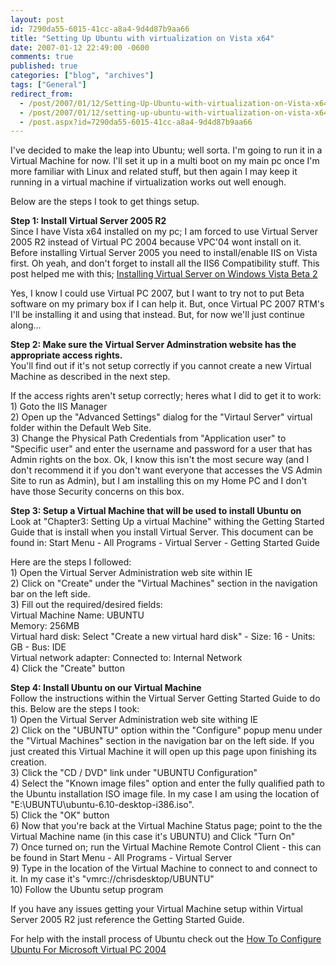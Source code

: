 ```yaml
---
layout: post
id: 7290da55-6015-41cc-a8a4-9d4d87b9aa66
title: "Setting Up Ubuntu with virtualization on Vista x64"
date: 2007-01-12 22:49:00 -0600
comments: true
published: true
categories: ["blog", "archives"]
tags: ["General"]
redirect_from: 
  - /post/2007/01/12/Setting-Up-Ubuntu-with-virtualization-on-Vista-x64
  - /post/2007/01/12/setting-up-ubuntu-with-virtualization-on-vista-x64
  - /post.aspx?id=7290da55-6015-41cc-a8a4-9d4d87b9aa66
---
```

<!-- more -->
<P>I've decided to make the leap into Ubuntu; well sorta. I'm going to run it in a Virtual Machine for now. I'll set it up in a multi boot on my main pc once I'm more familiar with Linux and related stuff, but then again I may keep it running in a virtual machine if virtualization works out&nbsp;well enough.</P>
<P>Below are the steps I took to get things setup.</P>
<P><STRONG>Step 1: Install Virtual Server 2005 R2<BR></STRONG>Since I have Vista x64 installed on my pc; I am forced to use Virtual Server 2005 R2 instead of Virtual PC 2004 because VPC'04 wont install on it. Before installing Virtual Server 2005 you need to install/enable IIS on Vista first. Oh yeah, and don't forget to install all the IIS6 Compatibility stuff. This post helped me with this; <A href="http://blogs.msdn.com/virtual_pc_guy/archive/2006/06/05/618547.aspx">Installing Virtual Server on Windows Vista Beta 2</A></P>
<P>Yes, I know I could use Virtual PC 2007, but I want to try not to put Beta software on my primary box if I can help it. But, once Virtual PC 2007 RTM's I'll be installing it and using that instead. But, for now we'll just continue along...</P>
<P><STRONG>Step 2: Make sure the Virtual Server Adminstration website has the appropriate access rights.</STRONG><BR>You'll find out if it's not setup correctly if you cannot create a new Virtual Machine as described in the next step.</P>
<P>If the access rights aren't setup correctly; heres what I did to get it to work:<BR>1) Goto the IIS Manager<BR>2) Open up the "Advanced Settings" dialog for the "Virtaul Server" virtual folder within the Default Web Site.<BR>3) Change the Physical Path Credentials from "Application user" to "Specific user" and enter the username and password for a user that has Admin rights on the box. Ok, I know this isn't the most secure way (and I don't recommend it if you don't want everyone that accesses the VS Admin Site to run as Admin), but I am installing this on my Home PC and I don't have those Security concerns on this box.</P>
<P><STRONG>Step 3: Setup a Virtual Machine that will be used to install Ubuntu on<BR></STRONG>Look at "Chapter3: Setting Up a virtual Machine" withing the Getting Started Guide that is install when you install Virtual Server. This document can be found in: Start Menu - All Programs - Virtual Server - Getting Started Guide</P>
<P>Here are the steps I followed:<BR>1) Open the Virtual Server Administration web site within IE<BR>2) Click on "Create" under the "Virtual Machines" section in the navigation bar on the left side.<BR>3) Fill out the required/desired fields:<BR>Virtual Machine Name: UBUNTU<BR>Memory: 256MB<BR>Virtual hard disk: Select "Create a new virtual hard disk" - Size: 16 - Units: GB - Bus: IDE<BR>Virtual network adapter: Connected to: Internal Network<BR>4) Click the "Create" button</P>
<P><STRONG>Step 4: Install Ubuntu on our Virtual Machine<BR></STRONG>Follow the instructions within the Virtual Server Getting Started Guide to do this. Below are the steps I took:<BR>1) Open the Virtual Server Administration web site withing IE<BR>2) Click on the "UBUNTU" option within the "Configure" popup menu under the "Virtual Machines" section in the navigation bar on the left side. If you just created this Virtual Machine it will open up this page upon finishing its creation.<BR>3) Click the "CD / DVD" link under "UBUNTU Configuration"<BR>4) Select the "Known image files" option and enter the fully qualified path to the Ubuntu installation ISO image file. In my case I am using the location of "E:\UBUNTU\ubuntu-6.10-desktop-i386.iso".<BR>5) Click the "OK" button<BR>6) Now that you're back at the Virtual Machine Status page; point to the the Virtual Machine name (in this case it's UBUNTU) and Click "Turn On"<BR>7) Once turned on; run the Virtual Machine Remote Control Client - this can be found in Start Menu - All Programs - Virtual Server<BR>9) Type in the location of the Virtual Machine to connect to and connect to it. In my case it's "vmrc://chrisdesktop/UBUNTU"<BR>10) Follow the Ubuntu setup program</P>
<P>If you have any issues getting your Virtual Machine setup within Virtual Server 2005 R2 just reference the Getting Started Guide.</P>
<P>For help with the install process of Ubuntu check out the <A href="https://help.ubuntu.com/community/HowToConfigureUbuntuForMicrosoftVirtualPC2004">How To Configure Ubuntu For Microsoft Virtual PC 2004</A></P>
<P>&nbsp;</P>
